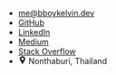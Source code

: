 - me@bboykelvin.dev
- [GitHub](https://github.com/winlost)
- [LinkedIn](http://linkedin.com/in/kelvin-nomsawadi)
- [Medium](https://medium.com/@winlost)
- [Stack Overflow](https://stackoverflow.com/users/5742640/winlost)
- <img style='width: 1em;' src="data:image/svg+xml,%0A%3Csvg xmlns='http://www.w3.org/2000/svg' xmlns:xlink='http://www.w3.org/1999/xlink' version='1.1' width='350' height='350' viewBox='0 -2 350 350' xml:space='preserve'%3E%3Cdesc%3ECreated with Fabric.js 1.7.22%3C/desc%3E%3Cdefs%3E%3C/defs%3E%3Cg id='icon' style='stroke: none; stroke-width: 1; stroke-dasharray: none; stroke-linecap: butt; stroke-linejoin: miter; stroke-miterlimit: 10; fill: none; fill-rule: nonzero; opacity: 1;' transform='translate(-1.9444444444444287 -1.9444444444444287) scale(3.89 3.89)' %3E%3Cpath d='M 45 0 C 27.677 0 13.584 14.093 13.584 31.416 c 0 4.818 1.063 9.442 3.175 13.773 c 2.905 5.831 11.409 20.208 20.412 35.428 l 4.385 7.417 C 42.275 89.252 43.585 90 45 90 s 2.725 -0.748 3.444 -1.966 l 4.382 -7.413 c 8.942 -15.116 17.392 -29.4 20.353 -35.309 c 0.027 -0.051 0.055 -0.103 0.08 -0.155 c 2.095 -4.303 3.157 -8.926 3.157 -13.741 C 76.416 14.093 62.323 0 45 0 z M 45 42.81 c -6.892 0 -12.5 -5.607 -12.5 -12.5 c 0 -6.893 5.608 -12.5 12.5 -12.5 c 6.892 0 12.5 5.608 12.5 12.5 C 57.5 37.202 51.892 42.81 45 42.81 z' style='stroke: none; stroke-width: 1; stroke-dasharray: none; stroke-linecap: butt; stroke-linejoin: miter; stroke-miterlimit: 10; fill: %23333; fill-rule: nonzero; opacity: 1;' transform=' matrix(1 0 0 1 0 0) ' stroke-linecap='round' /%3E%3C/g%3E%3C/svg%3E"/> Nonthaburi, Thailand